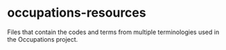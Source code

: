 # occupations-resources
Files that contain the codes and terms from multiple terminologies used in the Occupations project.
